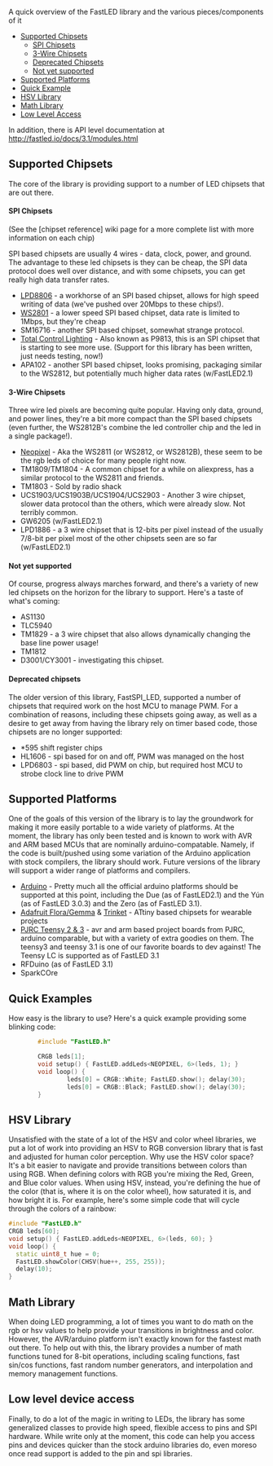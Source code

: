 A quick overview of the FastLED library and the various pieces/components of it

* [Supported Chipsets](#chipsets)
  * [SPI Chipsets](#spichipsets)
  * [3-Wire Chipsets](#3wirechipsets)
  * [Deprecated Chipsets](#deprecated)
  * [Not yet supported](#notyetchipsets)
* [Supported Platforms](#platforms)
* [Quick Example](#quickexample)
* [HSV Library](#hsv)
* [Math Library](#math)
* [Low Level Access](#lowlevel)

In addition, there is API level documentation at http://fastled.io/docs/3.1/modules.html
<h2 id="chipsets">Supported Chipsets</h2>

The core of the library is providing support to a number of LED chipsets that are out there.  
<h4 id="spichipsets">SPI Chipsets</h4>

(See the [chipset reference] wiki page for a more complete list with more information on each chip)

SPI based chipsets are usually 4 wires - data, clock, power, and ground.  The advantage to these led chipsets is they can be cheap, the SPI data protocol does well over distance, and with some chipsets, you can get really high data transfer rates.

* [LPD8806][ada8806] - a workhorse of an SPI based chipset, allows for high speed writing of data (we've pushed over 20Mbps to these chips!).
* [WS2801][adaws2801] - a lower speed SPI based chipset, data rate is limited to 1Mbps, but they're cheap
* SM16716 - another SPI based chipset, somewhat strange protocol.
* [Total Control Lighting][coolneon] - Also known as P9813, this is an SPI chipset that is starting to see more use.  (Support for this library has been written, just needs testing, now!)
* APA102 - another SPI based chipset, looks promising, packaging similar to the WS2812, but potentially much higher data rates (w/FastLED2.1)

[chipsetrefs]: https://github.com/FastLED/FastLED/wiki/Chipset-reference
[ada8806]: http://www.adafruit.com/products/306 
[adaws2801]: http://www.adafruit.com/index.php?main_page=adasearch&q=ws2801
[coolneon]: http://shopping.netsuite.com/s.nl/c.ACCT88394/sc.2/category.1665/.f

<h4 id="3wirechipsets">3-Wire Chipsets</h4>

Three wire led pixels are becoming quite popular.  Having only data, ground, and power lines, they're a bit more compact than the SPI based chipsets (even further, the WS2812B's combine the led controller chip and the led in a single package!).  

* [Neopixel][adaneopixel] - Aka the WS2811 (or WS2812, or WS2812B), these seem to be the rgb leds of choice for many people right now.
* TM1809/TM1804 - A common chipset for a while on aliexpress, has a similar protocol to the WS2811 and friends.
* TM1803 - Sold by radio shack
* UCS1903/UCS1903B/UCS1904/UCS2903 - Another 3 wire chipset, slower data protocol than the others, which were already slow.  Not terribly common.
* GW6205 (w/FastLED2.1)
* LPD1886 - a 3 wire chipset that is 12-bits per pixel instead of the usually 7/8-bit per pixel most of the other chipsets seen are so far (w/FastLED2.1)

[adaneopixel]: http://www.adafruit.com/category/168
<h4 id="notyetchipsets">Not yet supported</h4>

Of course, progress always marches forward, and there's a variety of new led chipsets on the horizon for the library to support.  Here's a taste of what's coming:

* AS1130
* TLC5940
* TM1829 - a 3 wire chipset that also allows dynamically changing the base line power usage!
* TM1812 
* D3001/CY3001 - investigating this chipset.

<h4 id="deprecated">Deprecated chipsets</h4>

The older version of this library, FastSPI_LED, supported a number of chipsets that required work on the host MCU to manage PWM.  For a combination of reasons, including these chipsets going away, as well as a desire to get away from having the library rely on timer based code, those chipsets are no longer supported:

* *595 shift register chips
* HL1606 - spi based for on and off, PWM was managed on the host
* LPD6803 - spi based, did PWM on chip, but required host MCU to strobe clock line to drive PWM

<h2 id="platforms">Supported Platforms</h2>

One of the goals of this version of the library is to lay the groundwork for making it more easily portable to a wide variety of platforms.  At the moment, the library has only been tested and is known to work with AVR and ARM based MCUs that are nominally arduino-compatable.  Namely, if the code is built/pushed using some variation of the Arduino application with stock compilers, the library should work.  Future versions of the library will support a wider range of platforms and compilers.  

* [Arduino][ardprods] - Pretty much all the official arduino platforms should be supported at this point, including the Due (as of FastLED2.1) and the Yún (as of FastLED 3.0.3) and the Zero (as of FastLED 3.1).
* [Adafruit Flora/Gemma][adaflora] & [Trinket][adatrinket] - ATtiny based chipsets for wearable projects
* [PJRC Teensy 2 & 3][pjrcteensy] - avr and arm based project boards from PJRC, arduino comparable, but with a variety of extra goodies on them.  The teensy3 and teensy 3.1 is one of our favorite boards to dev against! The Teensy LC is supported as of FastLED 3.1
* RFDuino (as of FastLED 3.1)
* SparkCOre

[ardprods]: http://arduino.cc/en/Main/Products
[adaflora]: http://www.adafruit.com/category/92
[adatrinket]: http://www.adafruit.com/category/167
[pjrcteensy]: http://www.pjrc.com/teensy/index.html

<h2 id="quickexample">Quick Examples</h2>

How easy is the library to use?  Here's a quick example providing some blinking code:

```C++
        #include "FastLED.h"

        CRGB leds[1];
        void setup() { FastLED.addLeds<NEOPIXEL, 6>(leds, 1); }
        void loop() { 
                leds[0] = CRGB::White; FastLED.show(); delay(30); 
                leds[0] = CRGB::Black; FastLED.show(); delay(30);
        }
```

<h2 id="hsv">HSV Library</h2>

Unsatisfied with the state of a lot of the HSV and color wheel libraries, we put a lot of work into providing an HSV to RGB conversion library that is fast and adjusted for human color perception.  Why use the HSV color space?  It's a bit easier to navigate and provide transitions between colors than using RGB.  When defining colors with RGB you're mixing the Red, Green, and Blue color values.  When using HSV, instead, you're defining the hue of the color (that is, where it is on the color wheel), how saturated it is, and how bright it is.  For example, here's some simple code that will cycle through the colors of a rainbow:

```C++
#include "FastLED.h"
CRGB leds[60];
void setup() { FastLED.addLeds<NEOPIXEL, 6>(leds, 60); }
void loop() { 
  static uint8_t hue = 0;
  FastLED.showColor(CHSV(hue++, 255, 255)); 
  delay(10);
}
```

<h2 id="math">Math Library</h2>

When doing LED programming, a lot of times you want to do math on the rgb or hsv values to help provide your transitions in brightness and color.  However, the AVR/arduino platform isn't exactly known for the fastest math out there.  To help out with this, the library provides a number of math functions tuned for 8-bit operations, including scaling functions, fast sin/cos functions, fast random number generators, and interpolation and memory management functions.

<h2 id="lowlevel">Low level device access</h2>

Finally, to do a lot of the magic in writing to LEDs, the library has some generalized classes to provide high speed, flexible access to pins and SPI hardware.  While write only at the moment, this code can help you access pins and devices quicker than the stock arduino libraries do, even moreso once read support is added to the pin and spi libraries.  